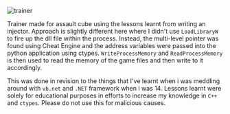 ![trainer](https://media.giphy.com/media/l0phAXbyTJ9hdFIPos/giphy.gif)

Trainer made for assault cube using the lessons learnt from writing an injector. Approach is slightly different here where I didn't 
use `LoadLibraryW` to fire up the dll file within the process. Instead, the multi-level pointer was found using Cheat Engine and the
address variables were passed into the python application using ctypes. `WriteProcessMemory` and `ReadProcessMemory` is then used to
read the memory of the game files and then write to it accordingly.

This was done in revision to the things that I've learnt when i was meddling around with `vb.net` and `.NET` framework when i was 14.
Lessons learnt were solely for educational purposes in efforts to increase my knowledge in `C++` and `ctypes`. Please do not use this for malicious
causes.
